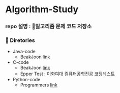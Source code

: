 # Algorithm-Study

### repo 설명 : :page_facing_up:알고리즘 문제 코드 저장소

### :file_folder: Diretories
- Java-code
  - BeakJoon [link](https://www.acmicpc.net/)
- C-code
   - BeakJoon [link](https://www.acmicpc.net/)
   - Epper Test : 이화여대 컴퓨터공학전공 코딩테스트
- Python-code
   - Programmers [link](https://programmers.co.kr/learn/challenges)
